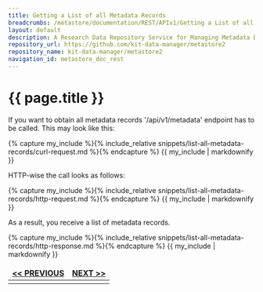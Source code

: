 ```yaml
---
title: Getting a List of all Metadata Records
breadcrumbs: /metastore/documentation/REST/APIv1/Getting a List of all Metadata Records
layout: default
description: A Research Data Repository Service for Managing Metadata Documents based on JSON or XML.
repository_url: https://github.com/kit-data-manager/metastore2
repository_name: kit-data-manager/metastore2
navigation_id: metastore_doc_rest
---
```


# {{ page.title }}

If you want to obtain all metadata records '/api/v1/metadata' endpoint has to be called. This may look like this:

{% capture my_include %}{% include_relative snippets/list-all-metadata-records/curl-request.md %}{% endcapture %}
{{ my_include | markdownify }}

HTTP-wise the call looks as follows: 

{% capture my_include %}{% include_relative snippets/list-all-metadata-records/http-request.md %}{% endcapture %}
{{ my_include | markdownify }}

As a result, you receive a list of metadata records.

{% capture my_include %}{% include_relative snippets/list-all-metadata-records/http-response.md %}{% endcapture %}
{{ my_include | markdownify }}

<style>
td, th {
   border: none!important;
}
</style>
|[<< PREVIOUS](update-metadata-record.html)| [NEXT >>](filter-metadata-records-by-id.html) |
|:----|----:|
| | |

